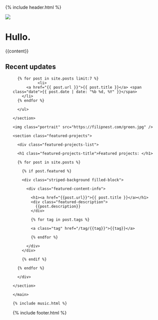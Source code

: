{% include header.html %}
  <main>
  <img class="portrait-mobile" src="https://filipnest.com/green.jpg" />
    <h1 class="main-title">Hullo<span class="bullet">.</span></h1>
    <section class="striped-border block narrow-block">
      {{content}}
    </section>
    <section class="striped-border block wide-block">
      <h1 class="recent-updates">Recent updates</h1>
      <ul>

      {% for post in site.posts limit:7 %}
			   <li>
          <a href="{{ post.url }}">{{ post.title }}</a> <span class="date">{{ post.date | date: "%b %d, %Y" }}</span>
        </li>
      {% endfor %}

      </ul>

    </section>

    <img class="portrait" src="https://filipnest.com/green.jpg" />

    <section class="featured-projects">

      <div class="featured-projects-list">

      <h1 class="featured-projects-title">Featured projects: </h1>

      {% for post in site.posts %}

        {% if post.featured %}

        <div class="striped-background filled-block">

          <div class="featured-content-info">

            <h1><a href="{{post.url}}">{{ post.title }}</a></h1>
            <div class="featured-description">
              {{post.description}}
            </div>

            {% for tag in post.tags %}

            <a class="tag" href="/tag/{{tag}}">{{tag}}</a>

            {% endfor %}

          </div>
        </div>

        {% endif %}

      {% endfor %}

      </div>

    </section>

    </main>

    {% include music.html %}

  {% include footer.html %}
